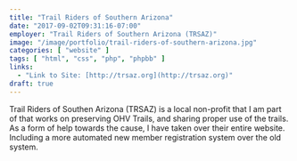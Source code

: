 ```yaml
---
title: "Trail Riders of Southern Arizona"
date: "2017-09-02T09:31:16-07:00"
employer: "Trail Riders of Southern Arizona (TRSAZ)"
image: "/image/portfolio/trail-riders-of-southern-arizona.jpg"
categories: [ "website" ]
tags: [ "html", "css", "php", "phpbb" ]
links:
  - "Link to Site: [http://trsaz.org](http://trsaz.org)"
draft: true
---
```


Trail Riders of Southen Arizona (TRSAZ) is a local non-profit that I am part of that works on preserving OHV Trails, and sharing proper use of the trails. As a form of help towards the cause, I have taken over their entire website. Including a more automated new member registration system over the old system.
